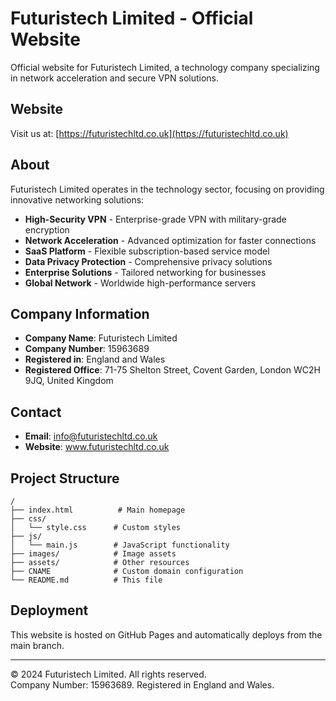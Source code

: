 # Futuristech Limited - Official Website

Official website for Futuristech Limited, a technology company specializing in network acceleration and secure VPN solutions.

## Website

Visit us at: [https://futuristechltd.co.uk](https://futuristechltd.co.uk)

## About

Futuristech Limited operates in the technology sector, focusing on providing innovative networking solutions:
- **High-Security VPN** - Enterprise-grade VPN with military-grade encryption
- **Network Acceleration** - Advanced optimization for faster connections
- **SaaS Platform** - Flexible subscription-based service model
- **Data Privacy Protection** - Comprehensive privacy solutions
- **Enterprise Solutions** - Tailored networking for businesses
- **Global Network** - Worldwide high-performance servers

## Company Information

- **Company Name**: Futuristech Limited
- **Company Number**: 15963689
- **Registered in**: England and Wales
- **Registered Office**: 71-75 Shelton Street, Covent Garden, London WC2H 9JQ, United Kingdom

## Contact

- **Email**: info@futuristechltd.co.uk
- **Website**: www.futuristechltd.co.uk

## Project Structure

```
/
├── index.html          # Main homepage
├── css/
│   └── style.css      # Custom styles
├── js/
│   └── main.js        # JavaScript functionality
├── images/            # Image assets
├── assets/            # Other resources
├── CNAME              # Custom domain configuration
└── README.md          # This file
```

## Deployment

This website is hosted on GitHub Pages and automatically deploys from the main branch.

---

© 2024 Futuristech Limited. All rights reserved.  
Company Number: 15963689. Registered in England and Wales.